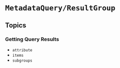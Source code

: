 # ``MetadataQuery/ResultGroup``

## Topics

### Getting Query Results

- ``attribute``
- ``items``
- ``subgroups``
